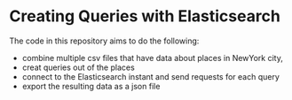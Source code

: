# Creating Queries with Elasticsearch

The code in this repository aims to do the following: 
- combine multiple csv files that have data about places in NewYork city,
- creat queries out of the places
- connect to the Elasticsearch instant and send requests for each query 
- export the resulting data as a json file